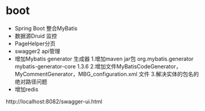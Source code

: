 # boot
 *  Spring Boot 整合MyBatis
 * 数据源Druid 监控
 * PageHelper分页
 * swagger2 api管理
 * 增加Mybatis generator 生成器
    1.增加maven jar包
           <dependency>
       			<groupId>org.mybatis.generator</groupId>
       			<artifactId>mybatis-generator-core</artifactId>
       			<version>1.3.6</version>
       		</dependency>
    2.增加文件MyBatisCodeGenerator， MyCommentGenerator，MBG_configuration.xml
       文件
    3.解决实体的包名的绝对路径问题
 * 增加redis
    

       
       
http://localhost:8082/swagger-ui.html
